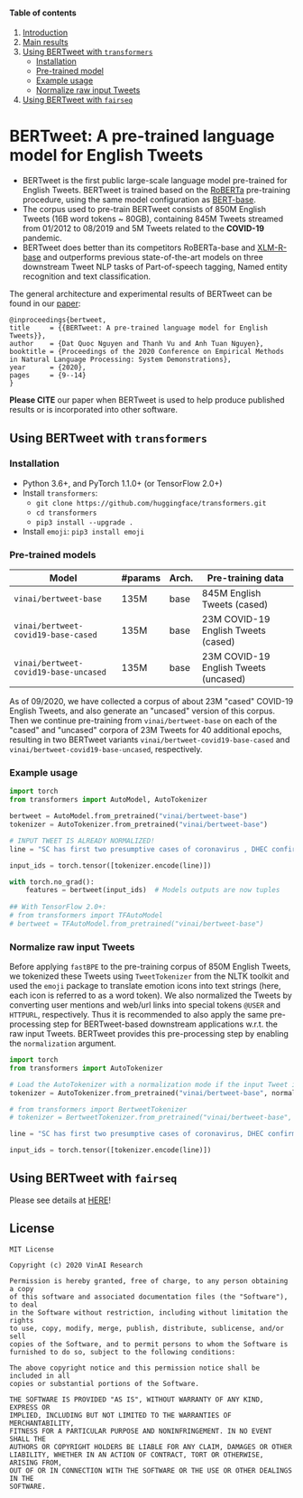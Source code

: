   
#### Table of contents
1. [Introduction](#introduction)
2. [Main results](#exp)
3. [Using BERTweet with `transformers`](#transformers)
    - [Installation](#install2)
    - [Pre-trained model](#models2)
    - [Example usage](#usage2)
    - [Normalize raw input Tweets](#preprocess)
4. [Using BERTweet with `fairseq`](#fairseq)


# <a name="introduction"></a> BERTweet: A pre-trained language model for English Tweets 

 - BERTweet is the first public large-scale language model pre-trained for English Tweets. BERTweet is trained based on the [RoBERTa](https://github.com/pytorch/fairseq/blob/master/examples/roberta/README.md)  pre-training procedure, using the same model configuration as [BERT-base](https://github.com/google-research/bert). 
 - The corpus used to pre-train BERTweet consists of 850M English Tweets (16B word tokens ~ 80GB), containing 845M Tweets streamed from 01/2012 to 08/2019 and 5M Tweets related to the **COVID-19** pandemic. 
 - BERTweet does better than its competitors RoBERTa-base and [XLM-R-base](https://arxiv.org/abs/1911.02116) and outperforms previous state-of-the-art models on three downstream Tweet NLP tasks of Part-of-speech tagging, Named entity recognition and text classification.

The general architecture and experimental results of BERTweet can be found in our [paper](https://www.aclweb.org/anthology/2020.emnlp-demos.2/):

    @inproceedings{bertweet,
    title     = {{BERTweet: A pre-trained language model for English Tweets}},
    author    = {Dat Quoc Nguyen and Thanh Vu and Anh Tuan Nguyen},
    booktitle = {Proceedings of the 2020 Conference on Empirical Methods in Natural Language Processing: System Demonstrations},
    year      = {2020},
    pages     = {9--14}
    }

**Please CITE** our paper when BERTweet is used to help produce published results or is incorporated into other software.

## <a name="transformers"></a> Using BERTweet with `transformers`

### <a name="install2"></a> Installation 

 -  Python 3.6+, and PyTorch 1.1.0+ (or TensorFlow 2.0+)
 -  Install `transformers`:
    - `git clone https://github.com/huggingface/transformers.git`
    - `cd transformers`
    - `pip3 install --upgrade .`
 - Install `emoji`: `pip3 install emoji`

### <a name="models2"></a> Pre-trained models 


Model | #params | Arch. | Pre-training data
---|---|---|---
`vinai/bertweet-base` | 135M | base | 845M English Tweets (cased)
`vinai/bertweet-covid19-base-cased` | 135M | base | 23M COVID-19 English Tweets (cased)
`vinai/bertweet-covid19-base-uncased` | 135M | base | 23M COVID-19 English Tweets (uncased)

As of 09/2020, we have collected a corpus of about 23M "cased" COVID-19 English Tweets, and also generate an "uncased" version of this corpus. Then we continue pre-training from `vinai/bertweet-base` on each of the "cased" and "uncased" corpora of 23M Tweets for 40 additional epochs, resulting in two BERTweet variants  `vinai/bertweet-covid19-base-cased` and `vinai/bertweet-covid19-base-uncased`, respectively.  

### <a name="usage2"></a> Example usage 


```python
import torch
from transformers import AutoModel, AutoTokenizer 

bertweet = AutoModel.from_pretrained("vinai/bertweet-base")
tokenizer = AutoTokenizer.from_pretrained("vinai/bertweet-base")

# INPUT TWEET IS ALREADY NORMALIZED!
line = "SC has first two presumptive cases of coronavirus , DHEC confirms HTTPURL via @USER :cry:"

input_ids = torch.tensor([tokenizer.encode(line)])

with torch.no_grad():
    features = bertweet(input_ids)  # Models outputs are now tuples
    
## With TensorFlow 2.0+:
# from transformers import TFAutoModel
# bertweet = TFAutoModel.from_pretrained("vinai/bertweet-base")
```

### <a name="preprocess"></a> Normalize raw input Tweets 

Before applying `fastBPE` to the pre-training corpus of 850M English Tweets, we tokenized these  Tweets using `TweetTokenizer` from the NLTK toolkit and used the `emoji` package to translate emotion icons into text strings (here, each icon is referred to as a word token).   We also normalized the Tweets by converting user mentions and web/url links into special tokens `@USER` and `HTTPURL`, respectively. Thus it is recommended to also apply the same pre-processing step for BERTweet-based downstream applications w.r.t. the raw input Tweets. BERTweet provides this pre-processing step by enabling the `normalization` argument. 

```python
import torch
from transformers import AutoTokenizer

# Load the AutoTokenizer with a normalization mode if the input Tweet is raw
tokenizer = AutoTokenizer.from_pretrained("vinai/bertweet-base", normalization=True)

# from transformers import BertweetTokenizer
# tokenizer = BertweetTokenizer.from_pretrained("vinai/bertweet-base", normalization=True)

line = "SC has first two presumptive cases of coronavirus, DHEC confirms https://postandcourier.com/health/covid19/sc-has-first-two-presumptive-cases-of-coronavirus-dhec-confirms/article_bddfe4ae-5fd3-11ea-9ce4-5f495366cee6.html?utm_medium=social&utm_source=twitter&utm_campaign=user-share… via @postandcourier"

input_ids = torch.tensor([tokenizer.encode(line)])
```

## <a name="fairseq"></a> Using BERTweet with `fairseq`

Please see details at [HERE](https://github.com/VinAIResearch/BERTweet/blob/master/README_fairseq.md)!

## License
    
    MIT License

    Copyright (c) 2020 VinAI Research

    Permission is hereby granted, free of charge, to any person obtaining a copy
    of this software and associated documentation files (the "Software"), to deal
    in the Software without restriction, including without limitation the rights
    to use, copy, modify, merge, publish, distribute, sublicense, and/or sell
    copies of the Software, and to permit persons to whom the Software is
    furnished to do so, subject to the following conditions:

    The above copyright notice and this permission notice shall be included in all
    copies or substantial portions of the Software.

    THE SOFTWARE IS PROVIDED "AS IS", WITHOUT WARRANTY OF ANY KIND, EXPRESS OR
    IMPLIED, INCLUDING BUT NOT LIMITED TO THE WARRANTIES OF MERCHANTABILITY,
    FITNESS FOR A PARTICULAR PURPOSE AND NONINFRINGEMENT. IN NO EVENT SHALL THE
    AUTHORS OR COPYRIGHT HOLDERS BE LIABLE FOR ANY CLAIM, DAMAGES OR OTHER
    LIABILITY, WHETHER IN AN ACTION OF CONTRACT, TORT OR OTHERWISE, ARISING FROM,
    OUT OF OR IN CONNECTION WITH THE SOFTWARE OR THE USE OR OTHER DEALINGS IN THE
    SOFTWARE.


